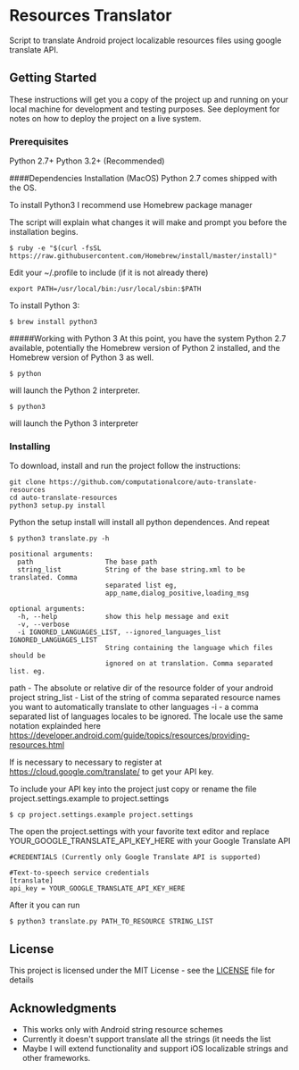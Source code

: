 # Resources Translator

Script to translate Android project localizable resources files using google translate API.

## Getting Started

These instructions will get you a copy of the project up and running on your local machine for development and testing purposes. See deployment for notes on how to deploy the project on a live system.

### Prerequisites

Python 2.7+
Python 3.2+ (Recommended)


####Dependencies Installation (MacOS) 
Python 2.7 comes shipped with the OS. 

To install Python3 I recommend use Homebrew package manager

The script will explain what changes it will make and prompt you before the installation begins. 
```
$ ruby -e "$(curl -fsSL https://raw.githubusercontent.com/Homebrew/install/master/install)"
```

Edit your ~/.profile to include (if it is not already there)

```
export PATH=/usr/local/bin:/usr/local/sbin:$PATH
```

To install Python 3:
```
$ brew install python3
```

#####Working with Python 3
At this point, you have the system Python 2.7 available, potentially the Homebrew version of Python 2 installed, and the Homebrew version of Python 3 as well.

```
$ python
```
will launch the Python 2 interpreter.

```
$ python3
```
will launch the Python 3 interpreter

### Installing

To download, install and run the project follow the instructions:

```
git clone https://github.com/computationalcore/auto-translate-resources
cd auto-translate-resources
python3 setup.py install
```

Python the setup install will install all python dependences.
And repeat

```
$ python3 translate.py -h

positional arguments:
  path                  The base path
  string_list           String of the base string.xml to be translated. Comma
                        separated list eg,
                        app_name,dialog_positive,loading_msg

optional arguments:
  -h, --help            show this help message and exit
  -v, --verbose
  -i IGNORED_LANGUAGES_LIST, --ignored_languages_list IGNORED_LANGUAGES_LIST
                        String containing the language which files should be
                        ignored on at translation. Comma separated list. eg.
```

path - The absolute or relative dir of the resource folder of your android project
string_list - List of the string of comma separated resource names you want to automatically translate to other languages 
-i - a comma separated list of languages locales to be ignored. The locale use the same notation explainded here https://developer.android.com/guide/topics/resources/providing-resources.html


If is necessary to necessary to register at https://cloud.google.com/translate/ to get your API key.

To include your API key into the project just copy or rename the file project.settings.example to project.settings

```
$ cp project.settings.example project.settings
```

The open the project.settings with your favorite text editor and replace YOUR_GOOGLE_TRANSLATE_API_KEY_HERE with your Google Translate API 
```
#CREDENTIALS (Currently only Google Translate API is supported)

#Text-to-speech service credentials
[translate]
api_key = YOUR_GOOGLE_TRANSLATE_API_KEY_HERE
```

After it you can run 
```
$ python3 translate.py PATH_TO_RESOURCE STRING_LIST 
```
## License

This project is licensed under the MIT License - see the [LICENSE](LICENSE) file for details

## Acknowledgments

* This works only with Android string resource schemes
* Currently it doesn't support translate all the strings (it needs the list 
* Maybe I will extend functionality and support iOS localizable strings and other frameworks.
